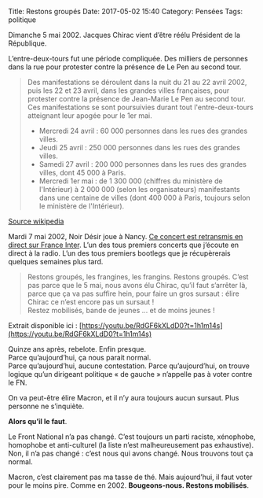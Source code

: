 Title: Restons groupés
Date: 2017-05-02 15:40
Category: Pensées
Tags: politique

Dimanche 5 mai 2002. Jacques Chirac vient d’être réélu Président de la République.

L’entre-deux-tours fut une période compliquée. Des milliers de personnes dans la rue pour protester contre la présence de Le Pen au second tour.

> Des manifestations se déroulent dans la nuit du 21 au 22 avril 2002, puis les 22 et 23 avril, dans les grandes villes françaises, pour protester contre la présence de Jean-Marie Le Pen au second tour. Ces manifestations se sont poursuivies durant tout l'entre-deux-tours atteignant leur apogée pour le 1er mai.
> * Mercredi 24 avril : 60 000 personnes dans les rues des grandes villes.
> * Jeudi 25 avril : 250 000 personnes dans les rues des grandes villes.
> * Samedi 27 avril : 200 000 personnes dans les rues des grandes villes, dont 45 000 à Paris.
> * Mercredi 1er mai : de 1 300 000 (chiffres du ministère de l'Intérieur) à 2 000 000 (selon les organisateurs) manifestants dans une centaine de villes (dont 400 000 à Paris, toujours selon le ministère de l'Intérieur).

[Source wikipedia](https://fr.wikipedia.org/wiki/%C3%89lection_pr%C3%A9sidentielle_fran%C3%A7aise_de_2002#Entre-deux-tours)

Mardi 7 mai 2002, Noir Désir joue à Nancy. [Ce concert est retransmis en direct sur France Inter](https://www.youtube.com/watch?v=RdGF6kXLdD0). L’un des tous premiers concerts que j’écoute en direct à la radio. L’un des tous premiers bootlegs que je récupèrerais quelques semaines plus tard.

> Restons groupés, les frangines, les frangins. Restons groupés.
> C’est pas parce que le 5 mai, nous avons élu Chirac, qu’il faut s’arrêter là, parce que ça va pas suffire hein, pour faire un gros sursaut : élire Chirac ce n’est encore pas un sursaut !  
> Restez mobilisés, bande de jeunes … et de moins jeunes !

Extrait disponible ici : [https://youtu.be/RdGF6kXLdD0?t=1h1m14s](https://youtu.be/RdGF6kXLdD0?t=1h1m14s)

Quinze ans après, rebelote. Enfin presque.  
Parce qu’aujourd’hui, ça nous parait normal.  
Parce qu’aujourd’hui, aucune contestation.
Parce qu’aujourd’hui, on trouve logique qu’un dirigeant politique « de gauche » n’appelle pas à voter contre le FN.

On va peut-être élire Macron, et il n’y aura toujours aucun sursaut. Plus personne ne s’inquiète.

**Alors qu’il le faut**.

Le Front National n’a pas changé. C’est toujours un parti raciste, xénophobe, homophobe et anti-culturel (la liste n’est malheureusement pas exhaustive). Non, il n’a pas changé : c’est nous qui avons changé. Nous trouvons tout ça normal.

Macron, c’est clairement pas ma tasse de thé. Mais aujourd’hui, il faut voter pour le moins pire. Comme en 2002. **Bougeons-nous. Restons mobilisés**.
